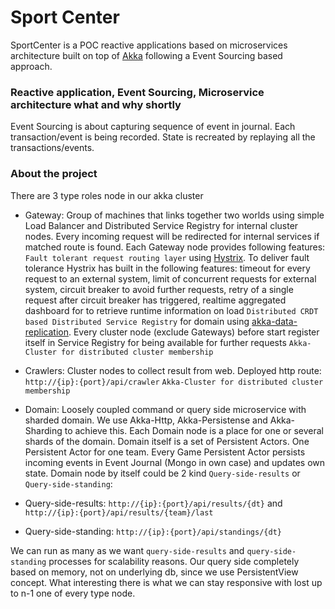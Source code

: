 Sport Center
================
SportCenter is a POC reactive applications based on microservices architecture built on top of [Akka](akka.io) following a Event Sourcing based approach.

### Reactive application, Event Sourcing, Microservice architecture what and why shortly ###
Event Sourcing is about capturing sequence of event in journal. Each transaction/event is being recorded. State is recreated by replaying all the transactions/events.


### About the project ###
There are 3 type roles node in our akka cluster 
* Gateway:  Group of machines that links together two worlds using simple Load Balancer and Distributed Service Registry for internal cluster nodes. Every incoming request will be redirected for internal services if matched route is found. Each Gateway node provides following features:
`Fault tolerant request routing layer` using [Hystrix]( http://hystrix.github.com). To deliver fault tolerance Hystrix has built in the following features:
timeout for every request to an external system, limit of concurrent requests for external system, circuit breaker to avoid further requests, retry of a single request after circuit breaker has triggered, realtime aggregated dashboard for to retrieve runtime information on load 
`Distributed CRDT based Distributed Service Registry` for domain using [akka-data-replication](https://github.com/patriknw/akka-data-replication). Every cluster node (exclude Gateways) before start register itself in Service Registry for being available for further requests
`Akka-Cluster for distributed cluster membership`
  
* Crawlers:  Cluster nodes to collect result from web. Deployed http route: `http://{ip}:{port}/api/crawler`
`Akka-Cluster for distributed cluster membership`
  
* Domain:  Loosely coupled command or query side microservice with sharded domain. We use Akka-Http, Akka-Persistense and Akka-Sharding to achieve this. Each Domain node is a place for one or several shards of the domain. Domain itself is a set of Persistent Actors.
One Persistent Actor for one team. Every Game Persistent Actor persists incoming events in Event Journal (Mongo in own case) and updates own state.
Domain node by itself could be 2 kind `Query-side-results` or `Query-side-standing`:

* Query-side-results: `http://{ip}:{port}/api/results/{dt}` and `http://{ip}:{port}/api/results/{team}/last`
* Query-side-standing: `http://{ip}:{port}/api/standings/{dt}`

We can run as many as we want `query-side-results` and `query-side-standing` processes for scalability reasons. Our query side completely based on memory, not on underlying db, since we use PersistentView concept. What interesting there is what we can stay responsive with lost up to n-1 one of every type node.  